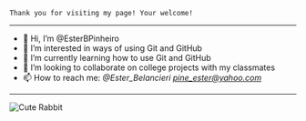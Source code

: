     Thank you for visiting my page! Your welcome!
***
- 👋 Hi, I’m @EsterBPinheiro
- 👀 I’m interested in ways of using Git and GitHub
- 🌱 I’m currently learning how to use Git and GitHub
- 💞️ I’m looking to collaborate on college projects with my classmates
- 📫 How to reach me:
      *@Ester_Belancieri*
      *pine_ester@yahoo.com*
***
![Cute Rabbit](https://thumb.ac-illust.com/ad/adf002f05fba63961f5201ef45ef633e_t.jpeg)
<!---
EsterBPinheiro/EsterBPinheiro is a ✨ special ✨ repository because its `README.md` (this file) appears on your GitHub profile.
You can click the Preview link to take a look at your changes.
--->

